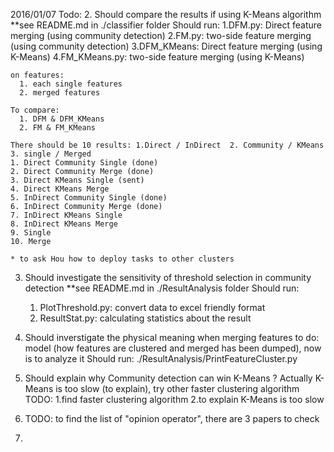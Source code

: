 
2016/01/07
Todo:
2. Should compare the results if using K-Means algorithm
    **see README.md in ./classifier folder 
    Should run: 
      1.DFM.py: Direct feature merging (using community detection)
      2.FM.py: two-side feature merging (using community detection)
      3.DFM_KMeans: Direct feature merging (using K-Means)
      4.FM_KMeans.py: two-side feature merging (using K-Means)

    on features:
      1. each single features
      2. merged features

    To compare: 
      1. DFM & DFM_KMeans  
      2. FM & FM_KMeans

    There should be 10 results: 1.Direct / InDirect  2. Community / KMeans  3. single / Merged
    1. Direct Community Single (done)
    2. Direct Community Merge (done)
    3. Direct KMeans Single (sent)
    4. Direct KMeans Merge
    5. InDirect Community Single (done)
    6. InDirect Community Merge (done)
    7. InDirect KMeans Single
    8. InDirect KMeans Merge
    9. Single 
    10. Merge  

    * to ask Hou how to deploy tasks to other clusters

3. Should investigate the sensitivity of threshold selection in community detection
    **see README.md in ./ResultAnalysis folder
    Should run:
      1. PlotThreshold.py: convert data to excel friendly format
      2. ResultStat.py: calculating statistics about the result
    
4. Should inverstigate the physical meaning when merging features
    to do: model (how features are clustered and merged has been dumped), now is to analyze it 
    Should run: ./ResultAnalysis/PrintFeatureCluster.py 

5. Should explain why Community detection can win K-Means ?
    Actually K-Means is too slow (to explain), try other faster clustering algorithm 
    TODO: 
        1.find faster clustering algorithm 
        2.to explain K-Means is too slow

6.  TODO: to find the list of "opinion operator", there are 3 papers to check

7.  
